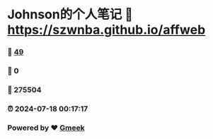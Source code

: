 # Johnson的个人笔记 :link: https://szwnba.github.io/affweb 
### :page_facing_up: [49](https://szwnba.github.io/affweb/tag.html) 
### :speech_balloon: 0 
### :hibiscus: 275504 
### :alarm_clock: 2024-07-18 00:17:17 
### Powered by :heart: [Gmeek](https://github.com/Meekdai/Gmeek)
